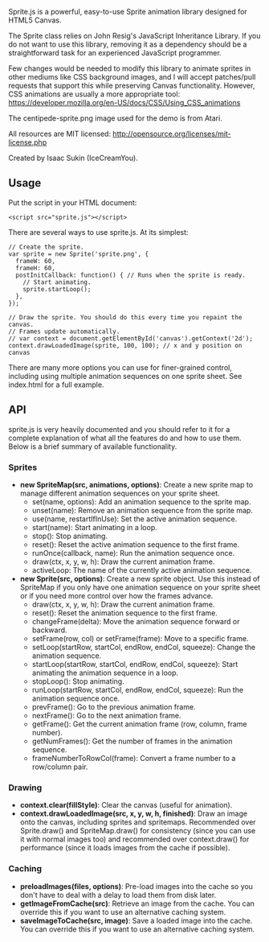 Sprite.js is a powerful, easy-to-use Sprite animation library designed for
HTML5 Canvas.

The Sprite class relies on John Resig's JavaScript Inheritance Library. If
you do not want to use this library, removing it as a dependency should be a
straightforward task for an experienced JavaScript programmer.

Few changes would be needed to modify this library to animate sprites in
other mediums like CSS background images, and I will accept patches/pull
requests that support this while preserving Canvas functionality. However,
CSS animations are usually a more appropriate tool:
https://developer.mozilla.org/en-US/docs/CSS/Using_CSS_animations

The centipede-sprite.png image used for the demo is from Atari.

All resources are MIT licensed: http://opensource.org/licenses/mit-license.php

Created by Isaac Sukin (IceCreamYou).


Usage
------

Put the script in your HTML document:

    <script src="sprite.js"></script>

There are several ways to use sprite.js. At its simplest:

    // Create the sprite.
    var sprite = new Sprite('sprite.png', {
      frameW: 60,
      frameH: 60,
      postInitCallback: function() { // Runs when the sprite is ready.
        // Start animating.
        sprite.startLoop();
      },
    });
    
    // Draw the sprite. You should do this every time you repaint the canvas.
    // Frames update automatically.
    // var context = document.getElementById('canvas').getContext('2d');
    context.drawLoadedImage(sprite, 100, 100); // x and y position on canvas

There are many more options you can use for finer-grained control, including
using multiple animation sequences on one sprite sheet. See index.html for a
full example.


API
---

sprite.js is very heavily documented and you should refer to it for a complete
explanation of what all the features do and how to use them. Below is a brief
summary of available functionality.

### Sprites

- **new SpriteMap(src, animations, options)**: Create a new sprite map to
  manage different animation sequences on your sprite sheet.
    - set(name, options): Add an animation sequence to the sprite map.
    - unset(name): Remove an animation sequence from the sprite map.
    - use(name, restartIfInUse): Set the active animation sequence.
    - start(name): Start animating in a loop.
    - stop(): Stop animating.
    - reset(): Reset the active animation sequence to the first frame.
    - runOnce(callback, name): Run the animation sequence once.
    - draw(ctx, x, y, w, h): Draw the current animation frame.
    - activeLoop: The name of the currently active animation sequence.
- **new Sprite(src, options)**: Create a new sprite object. Use this instead of
  SpriteMap if you only have one animation sequence on your sprite sheet or if
  you need more control over how the frames advance.
    - draw(ctx, x, y, w, h): Draw the current animation frame.
    - reset(): Reset the animation sequence to the first frame.
    - changeFrame(delta): Move the animation sequence forward or backward.
    - setFrame(row, col) or setFrame(frame): Move to a specific frame.
    - setLoop(startRow, startCol, endRow, endCol, squeeze): Change the
      animation sequence.
    - startLoop(startRow, startCol, endRow, endCol, squeeze): Start animating
      the animation sequence in a loop.
    - stopLoop(): Stop animating.
    - runLoop(startRow, startCol, endRow, endCol, squeeze): Run the animation
      sequence once.
    - prevFrame(): Go to the previous animation frame.
    - nextFrame(): Go to the next animation frame.
    - getFrame(): Get the current animation frame (row, column, frame number).
    - getNumFrames(): Get the number of frames in the animation sequence.
    - frameNumberToRowCol(frame): Convert a frame number to a row/column pair.

### Drawing

- **context.clear(fillStyle)**: Clear the canvas (useful for animation).
- **context.drawLoadedImage(src, x, y, w, h, finished)**: Draw an image onto
  the canvas, including sprites and spritemaps. Recommended over Sprite.draw()
  and SpriteMap.draw() for consistency (since you can use it with normal images
  too) and recommended over context.draw() for performance (since it loads
  images from the cache if possible).

### Caching

- **preloadImages(files, options)**: Pre-load images into the cache so you
  don't have to deal with a delay to load them from disk later.
- **getImageFromCache(src)**: Retrieve an image from the cache. You can
  override this if you want to use an alternative caching system.
- **saveImageToCache(src, image)**: Save a loaded image into the cache. You can
  override this if you want to use an alternative caching system.
